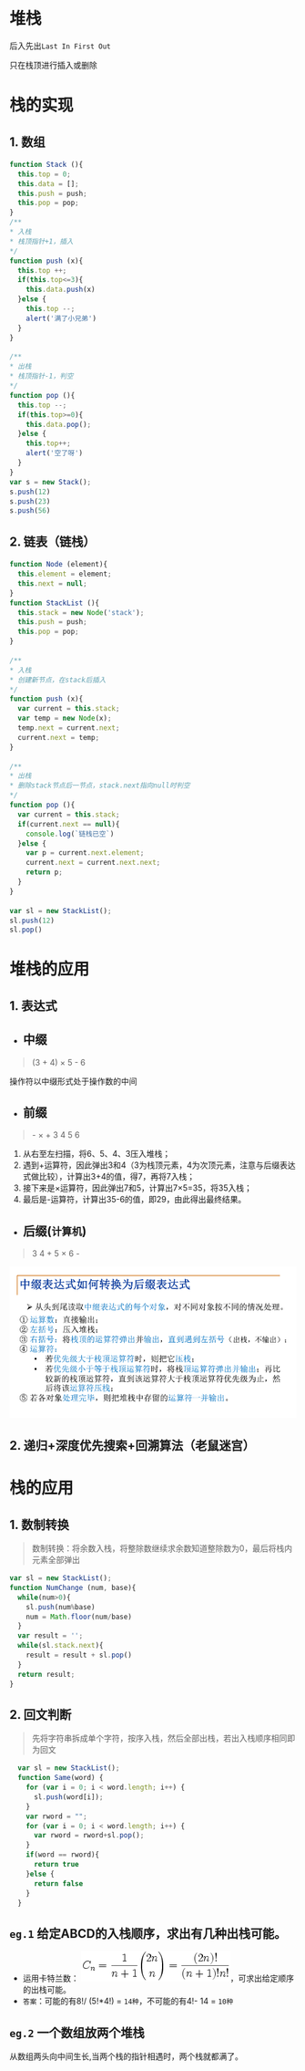 # 堆栈
后入先出`Last In First Out`

只在栈顶进行插入或删除
# 栈的实现
## 1. 数组
```javascript
function Stack (){
  this.top = 0;
  this.data = [];
  this.push = push;
  this.pop = pop;
}
/**
* 入栈
* 栈顶指针+1，插入
*/
function push (x){
  this.top ++;
  if(this.top<=3){
    this.data.push(x)
  }else {
    this.top --;
    alert('满了小兄弟')
  }
}

/**
* 出栈
* 栈顶指针-1，判空
*/
function pop (){
  this.top --;
  if(this.top>=0){
    this.data.pop();
  }else {
    this.top++;
    alert('空了呀')
  }
}
var s = new Stack();
s.push(12)
s.push(23)
s.push(56)
```
## 2. 链表（链栈）
```javascript
function Node (element){
  this.element = element;
  this.next = null;
}
function StackList (){
  this.stack = new Node('stack');
  this.push = push;
  this.pop = pop;
}

/**
* 入栈
* 创建新节点，在stack后插入
*/
function push (x){
  var current = this.stack;
  var temp = new Node(x);
  temp.next = current.next;
  current.next = temp;
}

/**
* 出栈
* 删除stack节点后一节点，stack.next指向null时判空
*/
function pop (){
  var current = this.stack;
  if(current.next == null){
    console.log(`链栈已空`)
  }else {
    var p = current.next.element;
    current.next = current.next.next;
    return p;
  }
}

var sl = new StackList();
sl.push(12)
sl.pop()
```
# 堆栈的应用
## 1. 表达式
- ## 中缀
> (3 + 4) × 5 - 6

操作符以中缀形式处于操作数的中间

- ## 前缀
> \- × + 3 4 5 6

1. 从右至左扫描，将6、5、4、3压入堆栈；
2. 遇到+运算符，因此弹出3和4（3为栈顶元素，4为次顶元素，注意与后缀表达式做比较），计算出3+4的值，得7，再将7入栈；
3. 接下来是×运算符，因此弹出7和5，计算出7×5=35，将35入栈；
4. 最后是-运算符，计算出35-6的值，即29，由此得出最终结果。

- ## 后缀(`计算机`)
>3 4 + 5 × 6 -

![中转后](../express.png)
## 2. 递归+深度优先搜索+回溯算法（老鼠迷宫）

# 栈的应用
## 1. 数制转换
> 数制转换：将余数入栈，将整除数继续求余数知道整除数为0，最后将栈内元素全部弹出
```javascript
var sl = new StackList();
function NumChange (num, base){
  while(num>0){
    sl.push(num%base)
    num = Math.floor(num/base)
  }
  var result = '';
  while(sl.stack.next){
    result = result + sl.pop()
  }
  return result;
}
```
## 2. 回文判断
>先将字符串拆成单个字符，按序入栈，然后全部出栈，若出入栈顺序相同即为回文
```javascript
  var sl = new StackList();
  function Same(word) {
    for (var i = 0; i < word.length; i++) {
      sl.push(word[i]);
    }
    var rword = "";
    for (var i = 0; i < word.length; i++) {
      var rword = rword+sl.pop();
    }
    if(word == rword){
      return true
    }else {
      return false
    }
  }
```
## `eg.1` 给定ABCD的入栈顺序，求出有几种出栈可能。
- 运用卡特兰数： ![卡特兰数](../katelan.png)，可求出给定顺序的出栈可能。
- `答案`：可能的有8!/ (5!*4!) = `14种`，不可能的有4!- 14 = `10种`

## `eg.2` 一个数组放两个堆栈
从数组两头向中间生长,当两个栈的指针相遇时，两个栈就都满了。
